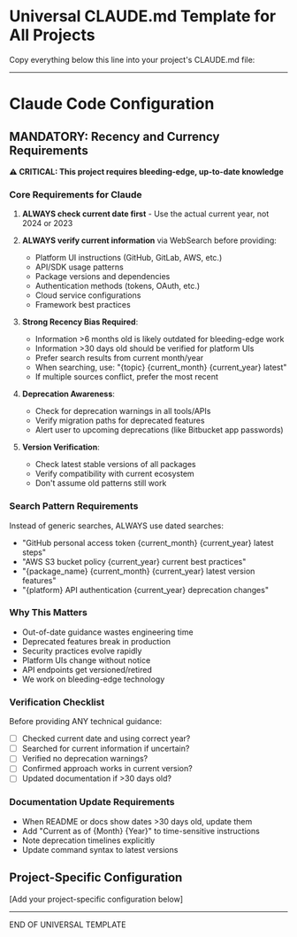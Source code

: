 # Universal CLAUDE.md Template for All Projects

Copy everything below this line into your project's CLAUDE.md file:

---

# Claude Code Configuration

## MANDATORY: Recency and Currency Requirements

**⚠️ CRITICAL: This project requires bleeding-edge, up-to-date knowledge**

### Core Requirements for Claude

1. **ALWAYS check current date first** - Use the actual current year, not 2024 or 2023
2. **ALWAYS verify current information** via WebSearch before providing:
   - Platform UI instructions (GitHub, GitLab, AWS, etc.)
   - API/SDK usage patterns
   - Package versions and dependencies
   - Authentication methods (tokens, OAuth, etc.)
   - Cloud service configurations
   - Framework best practices

3. **Strong Recency Bias Required**:
   - Information >6 months old is likely outdated for bleeding-edge work
   - Information >30 days old should be verified for platform UIs
   - Prefer search results from current month/year
   - When searching, use: "{topic} {current_month} {current_year} latest"
   - If multiple sources conflict, prefer the most recent

4. **Deprecation Awareness**:
   - Check for deprecation warnings in all tools/APIs
   - Verify migration paths for deprecated features
   - Alert user to upcoming deprecations (like Bitbucket app passwords)

5. **Version Verification**:
   - Check latest stable versions of all packages
   - Verify compatibility with current ecosystem
   - Don't assume old patterns still work

### Search Pattern Requirements
Instead of generic searches, ALWAYS use dated searches:
- "GitHub personal access token {current_month} {current_year} latest steps"
- "AWS S3 bucket policy {current_year} current best practices"
- "{package_name} {current_month} {current_year} latest version features"
- "{platform} API authentication {current_year} deprecation changes"

### Why This Matters
- Out-of-date guidance wastes engineering time
- Deprecated features break in production
- Security practices evolve rapidly
- Platform UIs change without notice
- API endpoints get versioned/retired
- We work on bleeding-edge technology

### Verification Checklist
Before providing ANY technical guidance:
- [ ] Checked current date and using correct year?
- [ ] Searched for current information if uncertain?
- [ ] Verified no deprecation warnings?
- [ ] Confirmed approach works in current version?
- [ ] Updated documentation if >30 days old?

### Documentation Update Requirements
- When README or docs show dates >30 days old, update them
- Add "Current as of {Month} {Year}" to time-sensitive instructions
- Note deprecation timelines explicitly
- Update command syntax to latest versions

## Project-Specific Configuration

[Add your project-specific configuration below]

---

END OF UNIVERSAL TEMPLATE